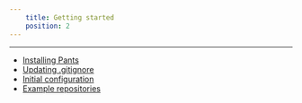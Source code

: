 ```yaml
---
    title: Getting started
    position: 2
---
```


---

- [Installing Pants](./installing-pants.md)
- [Updating .gitignore](./updating-.gitignore.md)
- [Initial configuration](./initial-configuration.md)
- [Example repositories](./example-repositories.md)
